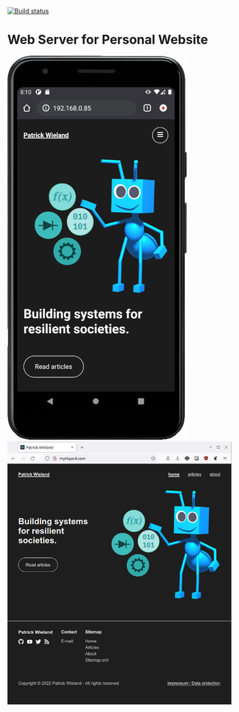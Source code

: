 [![Build status](https://github.com/myrkgard/pwwebsite/actions/workflows/ci.yml/badge.svg)](https://github.com/myrkgard/pwwebsite/actions/workflows/ci.yml)

# Web Server for Personal Website

![Screenshot of website on mobile](https://github.com/myrkgard/pw/blob/main/screenshot_website_mobile.png?raw=true)
![Screenshot of website on desktop](https://github.com/myrkgard/pw/blob/main/screenshot_website_desktop.png?raw=true)
